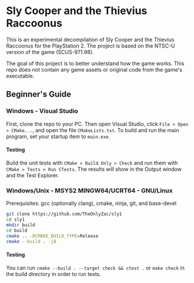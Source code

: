 # Sly Cooper and the Thievius Raccoonus

This is an experimental decompilation of Sly Cooper and the Thievius Raccoonus for the PlayStation 2. The project is based on the NTSC-U version of the game (SCUS-971.98).

The goal of this project is to better understand how the game works. This repo does not contain any game assets or original code from the game's executable.

## Beginner's Guide

### Windows - Visual Studio

First, clone the repo to your PC. Then open Visual Studio, click `File > Open > CMake...`, and open the file `CMakeLists.txt`. To build and run the main program, set your startup item to `main.exe`.

#### Testing

Build the unit tests with `CMake > Build Only > Check` and run them with `CMake > Tests > Run CTests`. The results will show in the Output window and the Test Explorer.

### Windows/Unix - MSYS2 MINGW64/UCRT64 - GNU/Linux

Prerequisites: gcc (optionally clang), cmake, ninja, git, and base-devel

```bash
git clone https://github.com/TheOnlyZac/sly1
cd sly1
mkdir build
cd build
cmake .. -DCMAKE_BUILD_TYPE=Release
cmake --build . -j8
```

#### Testing

You can run `cmake --build . --target check && ctest .`  or `make check` in the build directory in order to run tests.
